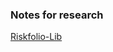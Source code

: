 ### Notes for research

[Riskfolio-Lib](https://riskfolio-lib.readthedocs.io/en/latest/examples.html)